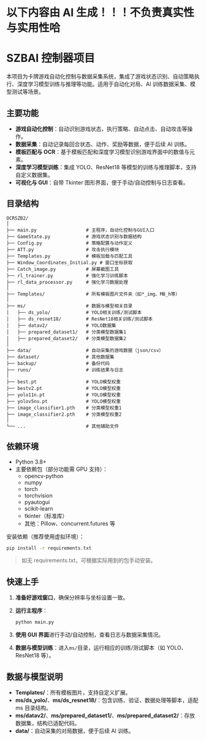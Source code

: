 # 以下内容由 AI 生成！！！不负责真实性与实用性哈

# SZBAI 控制器项目

本项目为卡牌游戏自动化控制与数据采集系统，集成了游戏状态识别、自动策略执行、深度学习模型训练与推理等功能。适用于自动化对局、AI 训练数据采集、模型测试等场景。

## 主要功能

- **游戏自动化控制**：自动识别游戏状态，执行策略、自动点击、自动攻击等操作。
- **数据采集**：自动记录每回合状态、动作、奖励等数据，便于后续 AI 训练。
- **模板匹配与 OCR**：基于模板匹配和深度学习模型识别游戏界面中的数值与元素。
- **深度学习模型训练**：集成 YOLO、ResNet18 等模型的训练与推理脚本，支持自定义数据集。
- **可视化与 GUI**：自带 Tkinter 图形界面，便于手动/自动控制与日志查看。

## 目录结构

```
OCRSZB2/
│
├── main.py                  # 主程序，自动化控制与GUI入口
├── GameState.py             # 游戏状态识别与数据结构
├── Config.py                # 策略配置与动作定义
├── ATT.py                   # 攻击执行模块
├── Templates.py             # 模板加载与匹配工具
├── Window_Coordinates_Initial.py # 窗口坐标获取
├── Catch_image.py           # 屏幕截图工具
├── rl_trainer.py            # 强化学习训练脚本
├── rl_data_processor.py     # 强化学习数据处理
│
├── Templates/               # 所有模板图片文件夹（如*_img、MB_h等）
│
├── ms/                      # 数据与模型相关目录
│   ├── ds_yolo/             # YOLO相关训练/测试脚本
│   ├── ds_resnet18/         # ResNet18相关训练/测试脚本
│   ├── datav2/              # YOLO数据集
│   ├── prepared_dataset1/   # 分类模型数据集1
│   ├── prepared_dataset2/   # 分类模型数据集2
│
├── data/                    # 自动采集的游戏数据（json/csv）
├── dataset/                 # 其他数据集
├── backup/                  # 备份代码
├── runs/                    # 训练结果与日志
│
├── best.pt                  # YOLO模型权重
├── bestv2.pt                # YOLO模型权重
├── yolo11n.pt               # YOLO模型权重
├── yolov5nu.pt              # YOLO模型权重
├── image_classifier1.pth    # 分类模型权重1
├── image_classifier2.pth    # 分类模型权重2
│
└── ...                      # 其他辅助文件
```

## 依赖环境

- Python 3.8+
- 主要依赖包（部分功能需 GPU 支持）：
  - opencv-python
  - numpy
  - torch
  - torchvision
  - pyautogui
  - scikit-learn
  - tkinter（标准库）
  - 其他：Pillow、concurrent.futures 等

安装依赖（推荐使用虚拟环境）：

```bash
pip install -r requirements.txt
```

> 如无 requirements.txt，可根据实际用到的包手动安装。

## 快速上手

1. **准备好游戏窗口**，确保分辨率与坐标设置一致。
2. **运行主程序**：

   ```bash
   python main.py
   ```

3. **使用 GUI 界面**进行手动/自动控制，查看日志与数据采集情况。
4. **数据与模型训练**：进入`ms/`目录，运行相应的训练/测试脚本（如 YOLO、ResNet18 等）。

## 数据与模型说明

- **Templates/**：所有模板图片，支持自定义扩展。
- **ms/ds_yolo/**、**ms/ds_resnet18/**：包含训练、验证、数据处理等脚本，适配 ms 目录结构。
- **ms/datav2/**、**ms/prepared_dataset1/**、**ms/prepared_dataset2/**：存放数据集，结构已适配代码。
- **data/**：自动采集的对局数据，便于后续 AI 训练。
